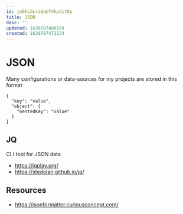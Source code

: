 ```yaml
---
id: jo9kLbLraSqUfUhpditDp
title: JSON
desc: ''
updated: 1638787486109
created: 1638787472224
---
```


# JSON

Many configurations or data-sources for my projects are stored in this format

```
{
  "key": "value",
  "object": {
    "nestedKey": "value"
  }
}
```

## JQ

CLI tool for JSON data

- https://jqplay.org/
- https://stedolan.github.io/jq/


## Resources
- https://jsonformatter.curiousconcept.com/
